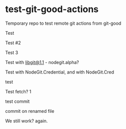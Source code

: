 # test-git-good-actions
Temporary repo to test remote git actions from git-good

Test

Test #2

Test 3

Test with libgit@1.1 - nodegit.alpha?

Test with NodeGit.Credential, and with NodeGit.Cred

test

Test fetch? 1

test commit

commit on renamed file

We still work? again.
